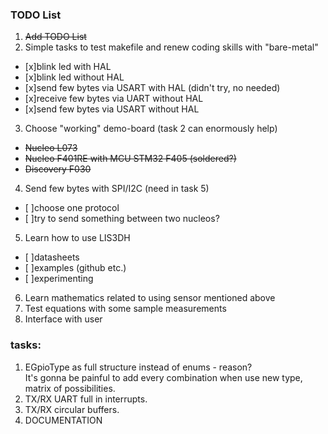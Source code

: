 ### TODO List

1. ~~Add TODO List~~
2. Simple tasks to test makefile and renew coding skills with "bare-metal"
  - [x]blink led with HAL 
  - [x]blink led without HAL
  - [x]send few bytes via USART with HAL (didn't try, no needed)
  - [x]receive few bytes via UART without HAL
  - [x]send few bytes via USART without HAL
3. Choose "working" demo-board (task 2 can enormously help)
  * ~~Nucleo L073~~
  * ~~Nucleo F401RE with MCU STM32 F405 (soldered?)~~
  * ~~Discovery F030~~
4. Send few bytes with SPI/I2C (need in task 5)
  - [ ]choose one protocol
  - [ ]try to send something between two nucleos? 
5. Learn how to use LIS3DH
  - [ ]datasheets
  - [ ]examples (github etc.)
  - [ ]experimenting
6. Learn mathematics related to using sensor mentioned above
7. Test equations with some sample measurements
8. Interface with user

### tasks:
  1. EGpioType as full structure instead of enums - reason?  
  It's gonna be painful to add every combination when use new type,  
  matrix of possibilities.
  2. TX/RX UART full in interrupts.
  3. TX/RX circular buffers.
  4. DOCUMENTATION
